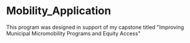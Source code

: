 # Mobility_Application

This program was designed in support of my capstone titled "Improving Municipal Micromobility Programs and Equity Access"
